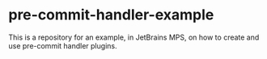 # pre-commit-handler-example
This is a repository for an example, in JetBrains MPS, on how to create and use pre-commit handler plugins.
